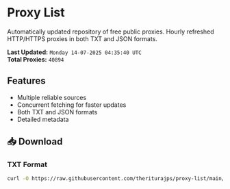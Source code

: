# Proxy List

Automatically updated repository of free public proxies. Hourly refreshed HTTP/HTTPS proxies in both TXT and JSON formats.

**Last Updated:** `Monday 14-07-2025 04:35:40 UTC`  
**Total Proxies:** `40894`

## Features
- Multiple reliable sources
- Concurrent fetching for faster updates
- Both TXT and JSON formats
- Detailed metadata

## 📥 Download

### TXT Format
```bash
curl -O https://raw.githubusercontent.com/theriturajps/proxy-list/main/proxies.txt